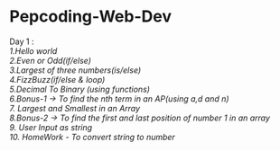 # Pepcoding-Web-Dev 

Day 1 : </br>*1.Hello world </br>*
        *2.Even or Odd(if/else)</br>*
        *3.Largest of three numbers(is/else)</br>*
        *4.FizzBuzz(if/else & loop)</br>*
        *5.Decimal To Binary (using functions)</br>*
        *6.Bonus-1 -> To find the nth term in an AP(using a,d and n)</br>*
        *7. Largest and Smallest in an Array</br>*
        *8.Bonus-2 -> To find the first and last position of number 1 in an array</br>*
        *9. User Input as string</br>*
        *10. HomeWork - To convert string to number*
        